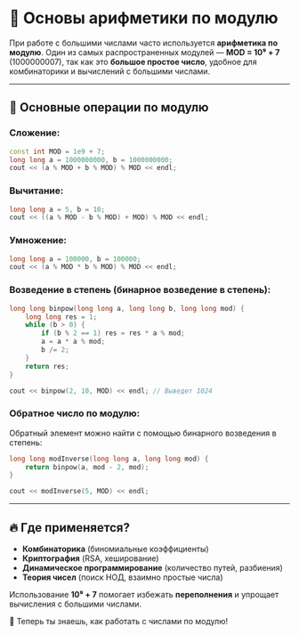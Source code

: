 # 📌 Основы арифметики по модулю

При работе с большими числами часто используется **арифметика по модулю**. 
Один из самых распространенных модулей — **MOD = 10⁹ + 7** (1000000007), 
так как это **большое простое число**, удобное для комбинаторики и вычислений с большими числами.

---

## 🔹 Основные операции по модулю

### Сложение:
```cpp
const int MOD = 1e9 + 7;
long long a = 1000000000, b = 1000000000;
cout << (a % MOD + b % MOD) % MOD << endl;
```

### Вычитание:
```cpp
long long a = 5, b = 10;
cout << ((a % MOD - b % MOD) + MOD) % MOD << endl;
```

### Умножение:
```cpp
long long a = 100000, b = 100000;
cout << (a % MOD * b % MOD) % MOD << endl;
```

### Возведение в степень (бинарное возведение в степень):
```cpp
long long binpow(long long a, long long b, long long mod) {
    long long res = 1;
    while (b > 0) {
        if (b % 2 == 1) res = res * a % mod;
        a = a * a % mod;
        b /= 2;
    }
    return res;
}

cout << binpow(2, 10, MOD) << endl; // Выведет 1024
```

### Обратное число по модулю:

Обратный элемент можно найти с помощью бинарного возведения в степень:

```cpp
long long modInverse(long long a, long long mod) {
    return binpow(a, mod - 2, mod);
}

cout << modInverse(5, MOD) << endl;
```

---

## 🔥 Где применяется?
- **Комбинаторика** (биномиальные коэффициенты)
- **Криптография** (RSA, хеширование)
- **Динамическое программирование** (количество путей, разбиения)
- **Теория чисел** (поиск НОД, взаимно простые числа)

Использование **10⁹ + 7** помогает избежать **переполнения** и упрощает вычисления с большими числами.

🚀 Теперь ты знаешь, как работать с числами по модулю!
